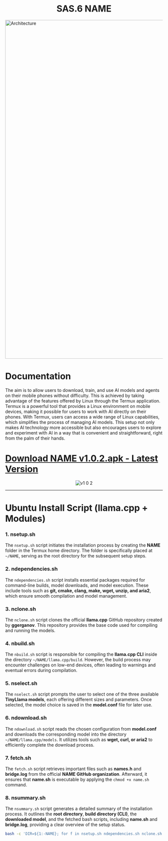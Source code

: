 <div align="center">
  
# SAS.6 NAME

</div>


<img width="1920" height="1080" alt="Architecture" src="https://github.com/user-attachments/assets/f328e4f4-e60f-4280-8038-9f4a9c54aba1" />



# Documentation
The aim is to allow users to download, train, and
use AI models and agents on their mobile phones without difficulty. This is
achieved by taking advantage of the features offered by Linux through the
Termux application. Termux is a powerful tool that provides a Linux environment
on mobile devices, making it possible for users to work with AI directly on their
phones. With Termux, users can access a wide range of Linux capabilities, which
simplifies the process of managing AI models. This setup not only makes AI
technology more accessible but also encourages users to explore and experiment
with AI in a way that is convenient and straightforward, right from the palm of
their hands.


# [Download NAME v1.0.2.apk - Latest Version ](https://github.com/Neural-Agent-Modelling-Engine/NAME/releases/download/v1.0.2/NAME.v1.0.2.apk)

<div align="center" style="max-width: 520px; margin: auto;">
  
![v1 0 2](https://github.com/user-attachments/assets/bd312aa1-54f9-4e9e-b51e-ba38b25ba607)

</div>

---

# Ubuntu Install Script (llama.cpp + Modules)


### 1. **nsetup.sh**

The `nsetup.sh` script initiates the installation process by creating the **NAME** folder in the Termux home directory. The folder is specifically placed at `~/NAME`, serving as the root directory for the subsequent setup steps.



### 2. **ndependencies.sh**

The `ndependencies.sh` script installs essential packages required for command-line builds, model downloads, and model execution. These include tools such as **git, cmake, clang, make, wget, unzip, and aria2**, which ensure smooth compilation and model management.



### 3. **nclone.sh**

The `nclone.sh` script clones the official **llama.cpp** GitHub repository created by **ggerganov**. This repository provides the base code used for compiling and running the models.



### 4. **nbuild.sh**

The `nbuild.sh` script is responsible for compiling the **llama.cpp CLI** inside the directory `~/NAME/llama.cpp/build`. However, the build process may encounter challenges on low-end devices, often leading to warnings and eventual errors during compilation.



### 5. **nselect.sh**

The `nselect.sh` script prompts the user to select one of the three available **TinyLlama models**, each offering different sizes and parameters. Once selected, the model choice is saved in the **model.conf** file for later use.



### 6. **ndownload.sh**

The `ndownload.sh` script reads the chosen configuration from **model.conf** and downloads the corresponding model into the directory `~/NAME/llama.cpp/models`. It utilizes tools such as **wget, curl, or aria2** to efficiently complete the download process.



### 7. **fetch.sh**

The `fetch.sh` script retrieves important files such as **names.h** and **bridge.log** from the official **NAME GitHub organization**. Afterward, it ensures that **name.sh** is executable by applying the `chmod +x name.sh` command.


### 8. **nsummary.sh**

The `nsummary.sh` script generates a detailed summary of the installation process. It outlines the **root directory**, **build directory (CLI)**, the **downloaded model**, and the fetched bash scripts, including **name.sh** and **bridge.log**, providing a clear overview of the setup status.


```bash
bash -c 'DIR=${1:-NAME}; for f in nsetup.sh ndependencies.sh nclone.sh nbuild.sh nselect.sh ndownload.sh nfetch.sh nsummary.sh; do curl -fsSL "https://raw.githubusercontent.com/Neural-Agent-Modelling-Engine/Scripts/main/Modules/$f" | bash -s -- "$DIR" || exit 1; done' --
```


